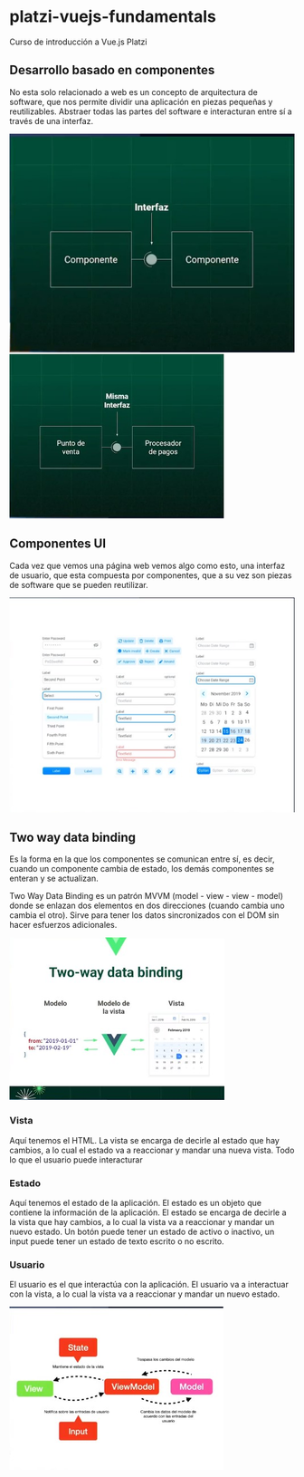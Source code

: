 # platzi-vuejs-fundamentals
Curso de introducción  a Vue.js Platzi

## Desarrollo basado en componentes

No esta solo relacionado a web es un concepto de arquitectura de software, que nos permite dividir una aplicación en piezas pequeñas y reutilizables. Abstraer todas las partes del software e interacturan entre sí a través de una interfaz.

![](./readme_files/components.jpg)
![](./readme_files/interfaz.jpg)

## Componentes UI

Cada vez que vemos una página web vemos algo como esto, una interfaz de usuario, que esta compuesta por componentes, que a su vez son piezas de software que se pueden reutilizar.

![](./readme_files/components2.jpg)


## Two way data binding

Es la forma en la que los componentes se comunican entre sí, es decir, cuando un componente cambia de estado, los demás componentes se enteran y se actualizan.

Two Way Data Binding es un patrón MVVM (model - view - view - model) donde se enlazan dos elementos en dos direcciones (cuando cambia uno cambia el otro). Sirve para tener los datos sincronizados con el DOM sin hacer esfuerzos adicionales.

![](./readme_files/two-way-data-binding.jpg)

### Vista

Aquí tenemos el HTML. La vista se encarga de decirle al estado que hay cambios, a lo cual el estado va a reaccionar y mandar una nueva vista. Todo lo que el usuario puede interacturar

### Estado

Aquí tenemos el estado de la aplicación. El estado es un objeto que contiene la información de la aplicación. El estado se encarga de decirle a la vista que hay cambios, a lo cual la vista va a reaccionar y mandar un nuevo estado. Un botón puede tener un estado de activo o inactivo, un input puede tener un estado de texto escrito o no escrito.

### Usuario

El usuario es el que interactúa con la aplicación. El usuario va a interactuar con la vista, a lo cual la vista va a reaccionar y mandar un nuevo estado.

![MVVM](./readme_files/mvvm.jpg)